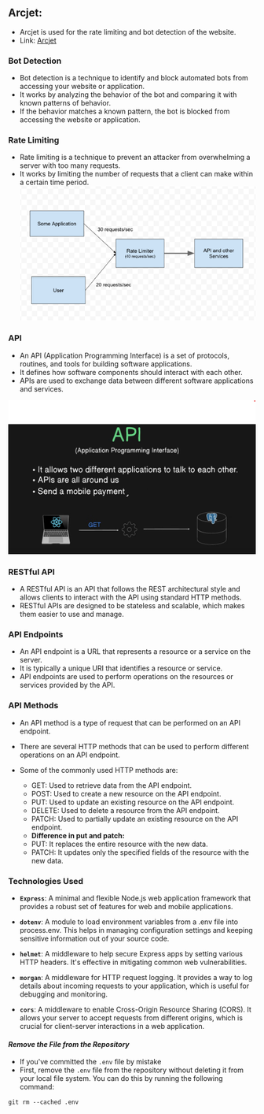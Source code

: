 ## Arcjet:
- Arcjet is used for the rate limiting and bot detection of the website.
- Link: [Arcjet](https://arcjet.com/)

### Bot Detection
- Bot detection is a technique to identify and block automated bots from accessing your website or application. 
- It works by analyzing the behavior of the bot and comparing it with known patterns of behavior. 
- If the behavior matches a known pattern, the bot is blocked from accessing the website or application.

### Rate Limiting
- Rate limiting is a technique to prevent an attacker from overwhelming a server with too many requests. 
- It works by limiting the number of requests that a client can make within a certain time period.
![Rate Limiting](img/rate-limiter.png)

### API 
- An API (Application Programming Interface) is a set of protocols, routines, and tools for building software applications. 
- It defines how software components should interact with each other. 
- APIs are used to exchange data between different software applications and services.

![API](img/thumbnail-api.png)

### RESTful API
- A RESTful API is an API that follows the REST architectural style and allows clients to interact with the API using standard HTTP methods. 
- RESTful APIs are designed to be stateless and scalable, which makes them easier to use and manage.

### API Endpoints
- An API endpoint is a URL that represents a resource or a service on the server. 
- It is typically a unique URI that identifies a resource or service. 
- API endpoints are used to perform operations on the resources or services provided by the API.

### API Methods
- An API method is a type of request that can be performed on an API endpoint. 
- There are several HTTP methods that can be used to perform different operations on an API endpoint. 
- Some of the commonly used HTTP methods are:
  - GET: Used to retrieve data from the API endpoint.
  - POST: Used to create a new resource on the API endpoint.
  - PUT: Used to update an existing resource on the API endpoint.
  - DELETE: Used to delete a resource from the API endpoint.
  - PATCH: Used to partially update an existing resource on the API endpoint.

  * **Difference in put and patch:**
  - PUT: It replaces the entire resource with the new data.
  - PATCH: It updates only the specified fields of the resource with the new data.


### Technologies Used
- **`Express`**: A minimal and flexible Node.js web application framework that provides a robust set of features for web and mobile applications.

- **`dotenv`**: A module to load environment variables from a .env file into process.env. This helps in managing configuration settings and keeping sensitive information out of your source code.

- **`helmet`**: A middleware to help secure Express apps by setting various HTTP headers. It's effective in mitigating common web vulnerabilities.

- **`morgan`**: A middleware for HTTP request logging. It provides a way to log details about incoming requests to your application, which is useful for debugging and monitoring.

- **`cors`**: A middleware to enable Cross-Origin Resource Sharing (CORS). It allows your server to accept requests from different origins, which is crucial for client-server interactions in a web application.


#### *Remove the File from the Repository*
- If you've committed the `.env` file by mistake
- First, remove the `.env` file from the repository without deleting it from your local file system. You can do this by running the following command:
```
git rm --cached .env
```
